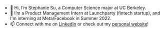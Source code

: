 - 👋 Hi, I’m Stephanie Su, a Computer Science major at UC Berkeley.
- 💼 I’m a Product Management Intern at Launchparty (fintech startup), and I'm interning at Meta/Facebook in Summer 2022.
- 📫 Connect with me on [LinkedIn](https://www.linkedin.com/in/steph-su/) or check out my [personal website](http://stephsu.me)!

<!---
stephaniefenhua/stephaniefenhua is a ✨ special ✨ repository because its `README.md` (this file) appears on your GitHub profile.
You can click the Preview link to take a look at your changes.
--->
